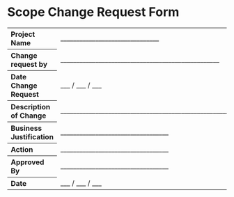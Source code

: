 # Scope Change Request Form

<table>
    <tr>
        <th align="left" width="150px">Project Name</th>
        <td>_______________________________</td>
    </tr>
    <tr>
        <th align="left" width="150px">Change request by</th>
        <td>__________________________________________________</td>
    </tr>
    <tr>
        <th align="left" width="150px">Date Change Request</th>
        <td>___ / ___ / ___</td>
    </tr>
    <tr>
        <th align="left" width="150px">Description of Change</th>
        <td>___________________________________________________________________</td>
    </tr>
    <tr>
        <th align="left" width="150px">Business Justification</th>
        <td>__________________________________</td>
    </tr>
    <tr>
        <th align="left" width="150px">Action</th>
        <td>__________________________________</td>
    </tr>
    <tr>
        <th align="left" width="150px">Approved By</th>
        <td>__________________________________</td>
    </tr>
    <tr>
        <th align="left" width="150px">Date</th>
        <td>___ / ___ / ___</td>
    </tr>
</table>